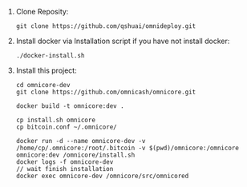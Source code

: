 1. Clone Reposity:

   ```
   git clone https://github.com/qshuai/omnideploy.git
   ```

2. Install docker via Installation script if you have not install docker:

   ```
   ./docker-install.sh
   ```

3. Install this project:

   ```
   cd omnicore-dev
   git clone https://github.com/omnicash/omnicore.git
   
   docker build -t omnicore:dev .
   
   cp install.sh omnicore
   cp bitcoin.conf ~/.omnicore/
   
   docker run -d --name omnicore-dev -v /home/cp/.omnicore:/root/.bitcoin -v $(pwd)/omnicore:/omnicore omnicore:dev /omnicore/install.sh
   docker logs -f omnicore-dev
   // wait finish installation
   docker exec omnicore-dev /omnicore/src/omnicored
   ```

   

